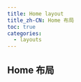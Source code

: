 ```yaml
---
title: Home layout
title_zh-CN: Home 布局
toc: true
categories:
  - layouts
---
```


## Home 布局

<HomeLayout />
